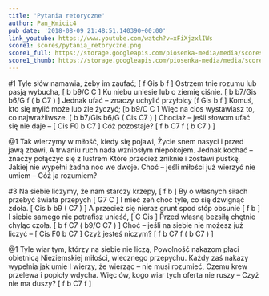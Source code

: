 ```yaml
---
title: 'Pytania retoryczne'
author: Pan_Kmicic4
pub_date: '2018-08-09 21:48:51.140390+00:00'
link_youtube: https://www.youtube.com/watch?v=xFiXjzxlIWs
score1: scores/pytania_retoryczne.png
score1_full: https://storage.googleapis.com/piosenka-media/media/scores/pytania_retoryczne.png
score1_thumb: https://storage.googleapis.com/piosenka-media/media/scores/pytania_retoryczne.png.180x0_q85_upscale.png
---
```


#1
Tyle słów namawia, żeby im zaufać; [ f Gis b f ]
Ostrzem tnie rozumu lub pasją wybucha, [ b b9/C C ]
Ku niebu uniesie lub o ziemię ciśnie. [ b  b7/Gis b6/G f ( b C7 ) ]
Jednak ufać – znaczy uchylić przyłbicy  [f Gis b f ]
Komuś, kto się mylić może lub źle życzyć; [b b9/C C ]
Więc na cios wystawiasz to, co najwrażliwsze. [ b b7/Gis b6/G ( Cis C7 ) ]
Chociaż – jeśli słowom ufać się nie daje – [ Cis F0 b C7 ]
Cóż pozostaje? [ f b C7 f ( b C7 ) ]

@1
Tak wierzymy w miłość, kiedy się pojawi,
Życie snem nasyci i przed jawą zbawi,
A trwaniu ruch nada wzniosłym niepokojem.
Jednak kochać – znaczy połączyć się z lustrem
Które przecież zniknie i zostawi pustkę,
Jakiej nie wypełni żadna noc we dwoje.
Choć – jeśli miłości już wierzyć nie umiem –
Cóż ja rozumiem?

#3
Na siebie liczymy, że nam starczy krzepy, [ f b ]
By o własnych siłach przebyć świata przepych [ G7 C ]
I mieć zeń choć tyle, co się dźwignąć zdoła. [ Cis b b9 ( C7 ) ]
A przecież się nieraz grunt spod stóp obsunie [ f b ]
I siebie samego nie potrafisz unieść, [ C Cis ]
Przed własną bezsiłą chętnie chyląc czoła. [ b f C7 ( b9/C C7 ) ]
Choć – jeśli na siebie nie możesz już liczyć –   [ Cis F0 b C7 ]
Czyż jesteś niczym?  [ f b C7 f ( b C7 ) ]


@1
Tyle wiar tym, którzy na siebie nie liczą,
Powolność nakazom płaci obietnicą
Nieziemskiej miłości, wiecznego przepychu.
Każdy zaś nakazy wypełnia jak umie
I wierzy, że wierząc – nie musi rozumieć,
Czemu krew przelewa i popioły wdycha.
Więc ów, kogo wiar tych oferta nie ruszy –
Czyż nie ma duszy?  [ f b C7 f ]